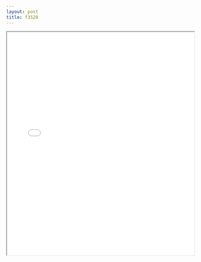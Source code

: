 ```yaml
---
layout: post
title: f3520
---
```


<div class="pdf-container">
<iframe src="/assets/pdfs/f3520.pdf" height="600" width="100%" allowFullScreen="true"></iframe>
</div>

